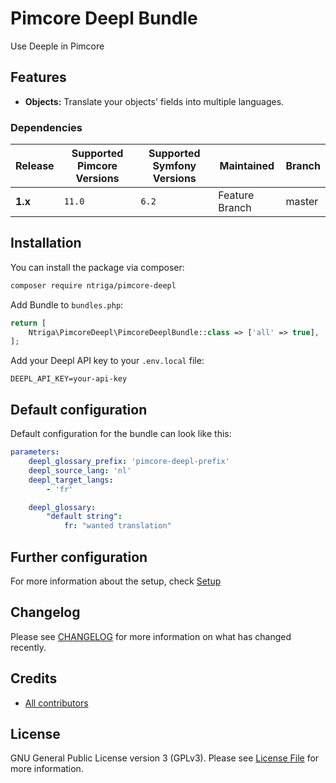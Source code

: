 # Pimcore Deepl Bundle

Use Deeple in Pimcore

## Features

- **Objects:**  Translate your objects' fields into multiple languages.

### Dependencies

| Release | Supported Pimcore Versions | Supported Symfony Versions | Maintained     | Branch |
|---------|----------------------------|----------------------------|----------------|--------|
| **1.x** | `11.0`                     | `6.2`                      | Feature Branch | master |

## Installation

You can install the package via composer:

```bash
composer require ntriga/pimcore-deepl
```

Add Bundle to `bundles.php`:

```php
return [
    Ntriga\PimcoreDeepl\PimcoreDeeplBundle::class => ['all' => true],
];
```

Add your Deepl API key to your `.env.local` file:

```dotenv
DEEPL_API_KEY=your-api-key
```

## Default configuration
Default configuration for the bundle can look like this:

```yaml
parameters:
    deepl_glossary_prefix: 'pimcore-deepl-prefix'
    deepl_source_lang: 'nl'
    deepl_target_langs:
        - 'fr'

    deepl_glossary:
        "default string":
            fr: "wanted translation"
```

## Further configuration
For more information about the setup, check [Setup](./docs/00_Setup.md)


## Changelog
Please see [CHANGELOG](CHANGELOG.md) for more information on what has changed recently.

## Credits
- [All contributors](../../contributors)

## License
GNU General Public License version 3 (GPLv3). Please see [License File](./LICENSE.md) for more information.

